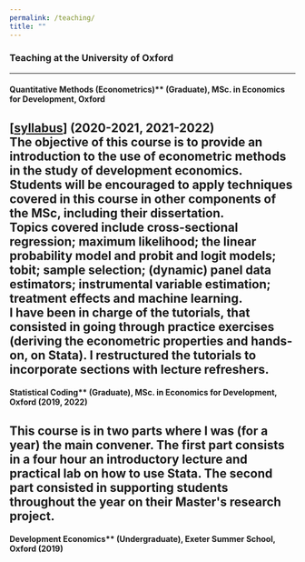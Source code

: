 ```yaml
---
permalink: /teaching/
title: ""
---
```


### Teaching at the University of Oxford 
---  
#### Quantitative Methods (Econometrics)** (Graduate), MSc. in Economics for Development, Oxford  
[[syllabus](http://bzdiop.github.io/files/AboutMe/QM2020_Syllabus.pdf)] (2020-2021, 2021-2022)  
The objective of this course is to provide an introduction to the use of econometric methods in the study of development economics. Students will be encouraged to apply techniques covered in this course in other components of the MSc, including their dissertation.  
Topics covered include cross-sectional regression; maximum likelihood; the linear probability model and probit and logit models; tobit; sample selection; (dynamic) panel data estimators; instrumental variable estimation; treatment effects and machine learning.  
I have been in charge of the tutorials, that consisted in going through practice exercises (deriving the econometric properties and hands-on, on Stata). I restructured the tutorials to incorporate sections with lecture refreshers.   
---  
#### Statistical Coding** (Graduate), MSc. in Economics for Development, Oxford (2019, 2022)   
This course is in two parts where I was (for a year) the main convener. The first part consists in a four hour an introductory lecture and practical lab on how to use Stata. The second part consisted in supporting students throughout the year on their Master's research project.  
---  
#### Development Economics** (Undergraduate), Exeter Summer School, Oxford (2019)